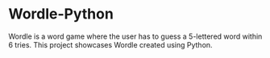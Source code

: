# Wordle-Python
Wordle is a word game where the user has to guess a 5-lettered word within 6 tries. This project showcases Wordle created using Python.
